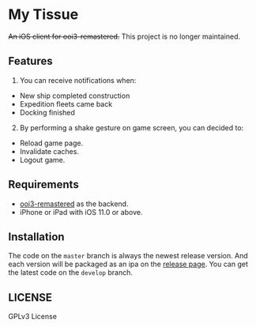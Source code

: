 # My Tissue
~~An iOS client for ooi3-remastered.~~ This project is no longer maintained.

## Features
1. You can receive notifications when:
- New ship completed construction
- Expedition fleets came back
- Docking finished

2. By performing a shake gesture on game screen, you can decided to:
- Reload game page.
- Invalidate caches.
- Logout game.

## Requirements
- [ooi3-remastered](https://github.com/EnderQIU/ooi3-remastered) as the backend.
- iPhone or iPad with iOS 11.0 or above.

## Installation
The code on the `master` branch is always the newest release version. And each version will be packaged as an ipa on the [release page](https://github.com/EnderQIU/mytissue/releases). You can get the latest code on the `develop` branch.

## LICENSE
GPLv3 License

